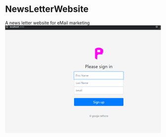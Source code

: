 # NewsLetterWebsite
A news letter website for eMail marketing  
![NewsLetter Image](https://github.com/poojarathore30/NewsLetterWebsite/blob/master/Newsletter.PNG)

